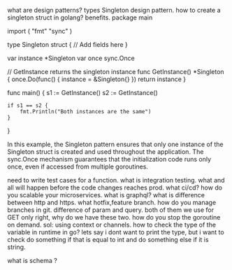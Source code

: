 what are design patterns? types
Singleton design pattern. how to create a singleton struct in golang? benefits. 
package main

import (
    "fmt"
    "sync"
)

type Singleton struct {
    // Add fields here
}

var instance *Singleton
var once sync.Once

// GetInstance returns the singleton instance
func GetInstance() *Singleton {
    once.Do(func() {
        instance = &Singleton{}
    })
    return instance
}

func main() {
    s1 := GetInstance()
    s2 := GetInstance()

    if s1 == s2 {
        fmt.Println("Both instances are the same")
    }
}

In this example, the Singleton pattern ensures that only one instance of the Singleton struct is created and used throughout the application. The sync.Once mechanism guarantees that the initialization code runs only once, even if accessed from multiple goroutines.


need to write test cases for a function.
what is integration testing.
what and all will happen before the code changes reaches prod.
what ci/cd?
how do you scalable your microservices.
what is graphql?
what is 
difference between http and https.
what hotfix,feature branch. how do you manage branches in git.
difference of param and query. both of them we use for GET only right, why do we have these two.
how do you stop the goroutine on demand. sol: using context or channels.
how to check the type of the variable in runtime in go? lets say i dont want to print the type, but i want to check do something if that is equal to int and do something else if it is string.

what is schema ? 